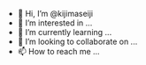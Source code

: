 - 👋 Hi, I’m @kijimaseiji
- 👀 I’m interested in ...
- 🌱 I’m currently learning ...
- 💞️ I’m looking to collaborate on ...
- 📫 How to reach me ...

<!---
kijimaseiji/kijimaseiji is a ✨ special ✨ repository because its `README.md` (this file) appears on your GitHub profile.
You can click the Preview link to take a look at your changes.
--->
